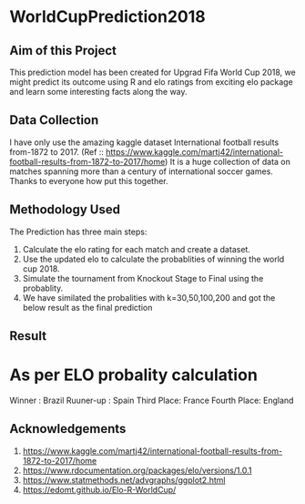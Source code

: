 # WorldCupPrediction2018

Aim of this Project
-------------------
This prediction model has been created for Upgrad Fifa World Cup 2018, we might predict its outcome using R and elo ratings from exciting elo package and learn some interesting facts along the way.

Data Collection
---------------
I have only use the amazing kaggle dataset International football results from-1872 to 2017. (Ref :: https://www.kaggle.com/martj42/international-football-results-from-1872-to-2017/home)
It is a huge collection of data on matches spanning more than a century of international soccer games. Thanks to everyone how put this together.

Methodology Used
----------------
The Prediction has three main steps:

1) Calculate the elo rating for each match and create a dataset.
2) Use the updated elo to calculate the probablities of winning the world cup 2018.
3) Simulate the tournament from Knockout Stage to Final using the probablity.
4) We have similated the probalities with k=30,50,100,200 and got the below result as the final prediction

Result
------
# As per ELO probality calculation
Winner : Brazil
Ruuner-up : Spain
Third Place: France
Fourth Place: England

Acknowledgements
----------------
1) https://www.kaggle.com/martj42/international-football-results-from-1872-to-2017/home
2) https://www.rdocumentation.org/packages/elo/versions/1.0.1
3) https://www.statmethods.net/advgraphs/ggplot2.html
4) https://edomt.github.io/Elo-R-WorldCup/

